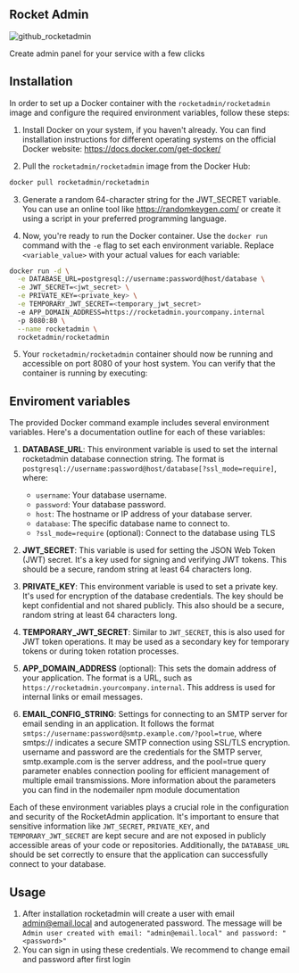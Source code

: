 ## Rocket Admin

![github_rocketadmin](https://github.com/rocket-admin/rocketadmin/assets/75169/750690f1-c7d9-490c-80e8-bb24825f838d)


Create admin panel for your service with a few clicks

## Installation

In order to set up a Docker container with the `rocketadmin/rocketadmin` image and configure the required environment variables, follow these steps:

1. Install Docker on your system, if you haven't already. You can find installation instructions for different operating systems on the official Docker website: https://docs.docker.com/get-docker/

2. Pull the `rocketadmin/rocketadmin` image from the Docker Hub:

```bash
docker pull rocketadmin/rocketadmin
```

3. Generate a random 64-character string for the JWT_SECRET variable. You can use an online tool like https://randomkeygen.com/ or create it using a script in your preferred programming language.

4. Now, you're ready to run the Docker container. Use the `docker run` command with the `-e` flag to set each environment variable. Replace `<variable_value>` with your actual values for each variable:

```bash
docker run -d \
  -e DATABASE_URL=postgresql://username:password@host/database \
  -e JWT_SECRET=<jwt_secret> \
  -e PRIVATE_KEY=<private_key> \
  -e TEMPORARY_JWT_SECRET=<temporary_jwt_secret>
  -e APP_DOMAIN_ADDRESS=https://rocketadmin.yourcompany.internal
  -p 8080:80 \
  --name rocketadmin \
  rocketadmin/rocketadmin
```

5. Your `rocketadmin/rocketadmin` container should now be running and accessible on port 8080 of your host system. You can verify that the container is running by executing:

## Enviroment variables

The provided Docker command example includes several environment variables. Here's a documentation outline for each of these variables:

1. **DATABASE_URL**: This environment variable is used to set the internal rocketadmin database connection string. The format is `postgresql://username:password@host/database[?ssl_mode=require]`, where:
   - `username`: Your database username.
   - `password`: Your database password.
   - `host`: The hostname or IP address of your database server.
   - `database`: The specific database name to connect to.
   - `?ssl_mode=require` (optional): Connect to the database using TLS

2. **JWT_SECRET**: This variable is used for setting the JSON Web Token (JWT) secret. It's a key used for signing and verifying JWT tokens. This should be a secure, random string at least 64 characters long.

3. **PRIVATE_KEY**: This environment variable is used to set a private key. It's used for encryption of the database credentials. The key should be kept confidential and not shared publicly. This also should be a secure, random string at least 64 characters long.

4. **TEMPORARY_JWT_SECRET**: Similar to `JWT_SECRET`, this is also used for JWT token operations. It may be used as a secondary key for temporary tokens or during token rotation processes.

5. **APP_DOMAIN_ADDRESS** (optional): This sets the domain address of your application. The format is a URL, such as `https://rocketadmin.yourcompany.internal`. This address is used for internal links or email messages.
6. **EMAIL_CONFIG_STRING**: Settings for connecting to an SMTP server for email sending in an application. It follows the format `smtps://username:password@smtp.example.com/?pool=true`, where smtps:// indicates a secure SMTP connection using SSL/TLS encryption. username and password are the credentials for the SMTP server, smtp.example.com is the server address, and the pool=true query parameter enables connection pooling for efficient management of multiple email transmissions. More information about the parameters you can find in the nodemailer npm module documentation

Each of these environment variables plays a crucial role in the configuration and security of the RocketAdmin application. It's important to ensure that sensitive information like `JWT_SECRET`, `PRIVATE_KEY`, and `TEMPORARY_JWT_SECRET` are kept secure and are not exposed in publicly accessible areas of your code or repositories. Additionally, the `DATABASE_URL` should be set correctly to ensure that the application can successfully connect to your database.


## Usage

1. After installation rocketadmin will create a user with email admin@email.local and autogenerated password. The message will be `Admin user created with email: "admin@email.local" and password: "<password>"`
2. You can sign in using these credentials. We recommend to change email and password after first login
